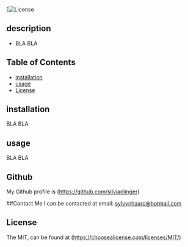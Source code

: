 
  [![License](https://img.shields.io/badge/MIT.0-blue.svg)
  <Wheater >

## description

- BLA BLA


## Table of Contents

- [installation](#installation)
- [usage](#usage)
- [License](#license)

## installation

BLA BLA

## usage

BLA BLA

## Github
My Github profile is (https://github.com/silviaolinger)

##Contact Me
I can be contacted at email: sylvynhaarc@hotmail.com
## License
 The MIT, can be found at (https://choosealicense.com/licenses/MIT/)

  